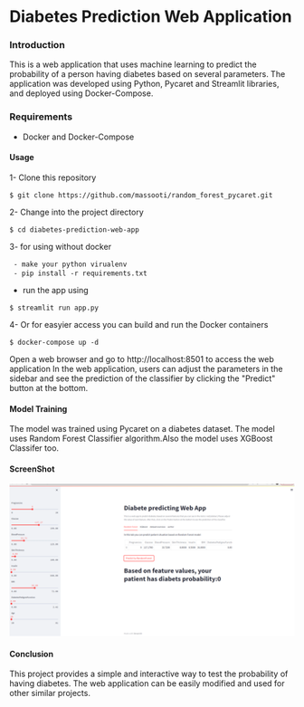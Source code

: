 # Diabetes Prediction Web Application


### Introduction

This is a web application that uses machine learning to predict the probability of a person having diabetes based on several parameters. The application was developed using Python, Pycaret and Streamlit libraries, and deployed using Docker-Compose.



### Requirements

* Docker and Docker-Compose

#### Usage

1- Clone this repository

```
$ git clone https://github.com/massooti/random_forest_pycaret.git

```
2- Change into the project directory

```
$ cd diabetes-prediction-web-app

```

3- for using without docker

```
 - make your python virualenv
 - pip install -r requirements.txt
```

* run the app using 
```
$ streamlit run app.py
```


4- Or for easyier access you can build and run the Docker containers

```
$ docker-compose up -d

```
Open a web browser and go to http://localhost:8501 to access the web application
In the web application, users can adjust the parameters in the sidebar and see the prediction of the classifier by clicking the "Predict" button at the bottom.

#### Model Training
The model was trained using Pycaret on a diabetes dataset. The model uses Random Forest Classifier algorithm.Also
the model uses XGBoost Classifer too.

#### ScreenShot 
![Diabetes Prediction Web Application](image/web-app.png)


#### Conclusion
This project provides a simple and interactive way to test the probability of having diabetes. The web application can be easily modified and used for other similar projects.

